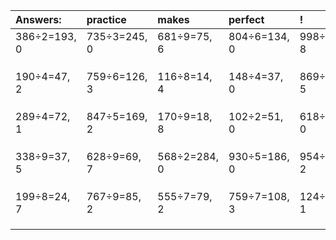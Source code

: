 | Answers: | practice | makes | perfect | ! |
| :--- | :--- | :--- | :--- | :--- |
| 386÷2=193, 0 | 735÷3=245, 0 | 681÷9=75, 6 | 804÷6=134, 0 | 998÷9=110, 8 | 
|   |   |   |   |   | 
|   |   |   |   |   | 
|   |   |   |   |   | 
| 190÷4=47, 2 | 759÷6=126, 3 | 116÷8=14, 4 | 148÷4=37, 0 | 869÷9=96, 5 | 
|   |   |   |   |   | 
|   |   |   |   |   | 
|   |   |   |   |   | 
| 289÷4=72, 1 | 847÷5=169, 2 | 170÷9=18, 8 | 102÷2=51, 0 | 618÷3=206, 0 | 
|   |   |   |   |   | 
|   |   |   |   |   | 
|   |   |   |   |   | 
| 338÷9=37, 5 | 628÷9=69, 7 | 568÷2=284, 0 | 930÷5=186, 0 | 954÷8=119, 2 | 
|   |   |   |   |   | 
|   |   |   |   |   | 
|   |   |   |   |   | 
| 199÷8=24, 7 | 767÷9=85, 2 | 555÷7=79, 2 | 759÷7=108, 3 | 124÷3=41, 1 | 
|   |   |   |   |   | 
|   |   |   |   |   | 
|   |   |   |   |   | 
